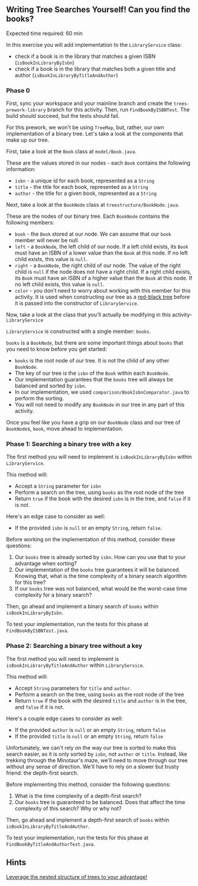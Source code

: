 ## Writing Tree Searches Yourself! Can you find the books?

Expected time required: 60 min

In this exercise you will add implementation to the `LibraryService` class:

* check if a book is in the library that matches a given ISBN (`isBookInLibraryByIsbn`) 
* check if a book is in the library that matches both a given title and
 author (`isBookInLibraryByTitleAndAuthor`)
 
### Phase 0
First, sync your workspace and your mainline branch and create the `trees-prework-library` branch for this activity.
Then, run `FindBookByISBNTest`. The build should succeed, but the tests should fail.

For this prework, we won't be using `TreeMap`, but, rather, our own implementation of a binary tree.
Let's take a look at the components that make up our tree.

First, take a look at the `Book` class at `model/Book.java`.

These are the values stored in our nodes - each `Book` contains the following information:
* `isbn` - a unique id for each book, represented as a `String`
* `title` - the title for each book, represented as a `String`
* `author` - the title for a given book, represented as a `String`

Next, take a look at the `BookNode` class at `treestructure/BookNode.java`.

These are the nodes of our binary tree. Each `BookNode` contains the following members:
* `book` - the `Book` stored at our node. We can assume that our `book` member will never be null.
* `left` - a `BookNode`, the left child of our node. If a left child exists, its `Book` must have an ISBN of a lower
value than the `Book` at this node. If no left child exists, this value is `null`.
* `right` - a `BookNode`, the right child of our node. The value of the right child is `null` if the node does not have
a right child.  If a right child exists, its `Book` must have an ISBN of a higher value than the `Book` at this node.
If no left child exists, this value is `null`.
* `color` - you don't need to worry about working with this member for this activity. It is used when constructing
our tree as a [red-black tree](./hints/hint01.md) before it is passed into the constructor of `LibraryService`.
 
Now, take a look at the class that you'll actually be modifying in this activity- `LibraryService`

`LibraryService` is constructed with a single member: `books`.

`books` is a `BookNode`, but there are some important things about `books` that you need to know before you get started:

* `books` is the root node of our tree. It is not the child of any other `BookNode`.
* The key of our tree is the `isbn` of the `Book` within each `BookNode`.
* Our implementation guarantees that the `books` tree will always be balanced and sorted by `isbn`.
 * In our implementation, we used `comparison/BookIsbnComparator.java` to
   perform the sorting.
* You will not need to modify any `BookNode` in our tree in any part of this activity.

Once you feel like you have a grip on our `BookNode` class and our tree of `BookNode`s, `book`, move ahead to
implementation.

### Phase 1: Searching a binary tree with a key
The first method you will need to implement is `isBookInLibraryByIsbn` within `LibraryService`.

This method will:
* Accept a `String` parameter for `isbn`
* Perform a search on the tree, using `books` as the root node of the tree
* Return `true` if the book with the desired `isbn` is in the tree, and `false` if it is not.

Here's an edge case to consider as well:
* If the provided `isbn` is `null` or an empty `String`, return `false`.

Before working on the implementation of this method, consider these questions:
1) Our `books` tree is already sorted by `isbn`. How can you use that to your advantage when sorting?
2) Our implementation of the `books` tree guarantees it will be balanced. Knowing that, what is the time
complexity of a binary search algorithm for this tree?
3) If our `books` tree was not balanced, what would be the worst-case time complexity for a binary search?

Then, go ahead and implement a binary search of `books` within `isBookInLibraryByIsbn`.

To test your implementation, run the tests for this phase at `FindBookByISBNTest.java`.

### Phase 2: Searching a binary tree without a key
The first method you will need to implement is `isBookInLibraryByTitleAndAuthor` within `LibraryService`.

This method will:
* Accept `String` parameters for `title` and `author`.
* Perform a search on the tree, using `books` as the root node of the tree
* Return `true` if the book with the desired `title` and `author` is in the tree, and `false` if it is not.

Here's a couple edge cases to consider as well:
* If the provided `author` is `null` or an empty `String`, return `false`
* If the provided `title` is `null` or an empty `String`, return `false`

Unfortunately, we can't rely on the way our tree is sorted to make this search easier, as it is only sorted by 
`isbn`, not `author` or `title`. Instead, like trekking through the Minotaur's maze, we'll need to move through our tree
without any sense of direction. We'll have to rely on a slower but trusty friend: the depth-first search.

Before implementing this method, consider the following questions:
1) What is the time complexity of a depth-first search?
2) Our `books` tree is guaranteed to be balanced. Does that affect the time complexity of this search? Why or why not?

Then, go ahead and implement a depth-first search of `books` within `isBookInLibraryByTitleAndAuthor`.

To test your implementation, run the tests for this phase at `FindBookByTitleAndAuthorTest.java`.

## Hints
[Leverage the nested structure of trees to your advantage!](./hints/hint02.md)
